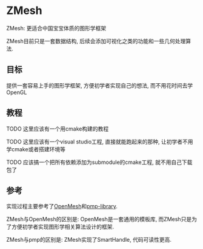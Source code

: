 # ZMesh
ZMesh: 更适合中国宝宝体质的图形学框架

ZMesh目前只是一套数据结构, 后续会添加可视化之类的功能和一些几何处理算法.

## 目标
提供一套容易上手的图形学框架, 方便初学者实现自己的想法, 而不用花时间去学OpenGL

## 教程
TODO 这里应该有一个用cmake构建的教程

TODO 这里应该有一个visual studio工程, 直接就能跑起来的那种, 让初学者不用学cmake或者搭建环境等

TODO 应该搞一个把所有依赖添加为submodule的cmake工程, 就不用自己下载包了

## 参考
实现过程主要参考了[OpenMesh](https://www.graphics.rwth-aachen.de/software/openmesh/)和[pmp-library](https://www.pmp-library.org/). 

ZMesh与OpenMesh的区别是: OpenMesh是一套通用的模板库, 而ZMesh只是为了方便初学者实现图形学相关算法设计的框架. 

ZMesh与pmp的区别是: ZMesh实现了SmartHandle, 代码可读性更高. 